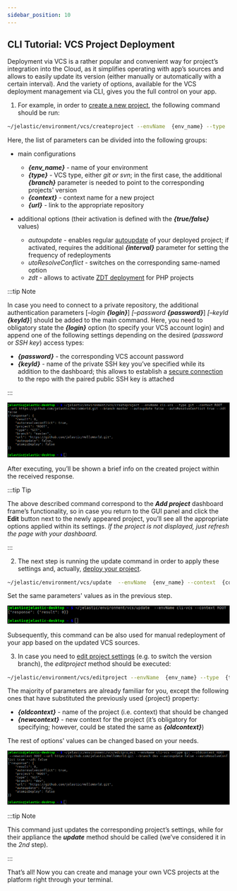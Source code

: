 ```yaml
---
sidebar_position: 10
---
```


## CLI Tutorial: VCS Project Deployment

Deployment via VCS is a rather popular and convenient way for project’s integration into the Cloud, as it simplifies operating with app’s sources and allows to easily update its version (either manually or automatically with a certain interval). And the variety of options, available for the VCS deployment management via CLI, gives you the full control on your app.

1. For example, in order to <u>create a new project</u>, the following command should be run:

```bash
~/jelastic/environment/vcs/createproject --envName  {env_name} --type  {type} --context  {context} --url  {url} [--branch  {branch}] --autoupdate {true/false} [--interval  {interval}] --autoResolveConflict {true/false} --zdt {true/false}
```

Here, the list of parameters can be divided into the following groups:

- main configurations

  - **_{env_name}_** - name of your environment
  - **_{type}_** - VCS type, either _git or svn_; in the first case, the additional **_{branch}_** parameter is needed to point to the corresponding projects' version
  - **_{context}_** - context name for a new project
  - **_{url}_** - link to the appropriate repository

- additional options (their activation is defined with the **_{true/false}_** values)
  - _autoupdate_ - enables regular [autoupdate](https://cloudmydc.com/) of your deployed project; if activated, requires the additional **_{interval}_** parameter for setting the frequency of redeployments
  - _utoResolveConflict_ - switches on the corresponding same-named option
  - _zdt_ - allows to activate [ZDT deployment](https://cloudmydc.com/) for PHP projects

:::tip Note

In case you need to connect to a private repository, the additional authentication parameters [*–login* ***{login}***] _[–password_ **_{password}_**] _[–keyId_ **_{keyId}_**] should be added to the main command. Here, you need to obligatory state the **_{login}_** option (to specify your VCS account login) and append one of the following settings depending on the desired (_password_ or _SSH key_) access types:

- **_{password}_** - the corresponding VCS account password
- **_{keyId}_** - name of the private SSH key you’ve specified while its addition to the dashboard; this allows to establish a [secure connection](https://cloudmydc.com/) to the repo with the paired public SSH key is attached

:::

<div style={{
    display:'flex',
    justifyContent: 'center',
    margin: '0 0 1rem 0'
}}>

![Locale Dropdown](./img/VCSProjectDeployment/1.png)

</div>

After executing, you’ll be shown a brief info on the created project within the received response.

:::tip Tip

The above described command correspond to the **_Add project_** dashboard frame’s functionality, so in case you return to the GUI panel and click the **Edit** button next to the newly appeared project, you’ll see all the appropriate options applied within its settings. _If the project is not displayed, just refresh the page with your dashboard._

:::

2. The next step is running the update command in order to apply these settings and, actually, <u>deploy your project</u>.

```bash
~/jelastic/environment/vcs/update  --envName  {env_name} --context  {context}
```

Set the same parameters' values as in the previous step.

<div style={{
    display:'flex',
    justifyContent: 'center',
    margin: '0 0 1rem 0'
}}>

![Locale Dropdown](./img/VCSProjectDeployment/2.png)

</div>

Subsequently, this command can be also used for manual redeployment of your app based on the updated VCS sources.

3. In case you need to <u>edit project settings</u> (e.g. to switch the version branch), the _editproject_ method should be executed:

```bash
~/jelastic/environment/vcs/editproject --envName  {env_name} --type  {type} --oldcontext  {oldcontext} --newcontext  {newcontext} --url  {url} [--branch  {branch}] --autoupdate {true/false} [--interval  {interval}] --autoResolveConflict {true/false} --zdt {true/false}
```

The majority of parameters are already familiar for you, except the following ones that have substituted the previously used {project} property:

- **_{oldcontext}_** - name of the project (i.e. context) that should be changed
- **_{newcontext}_** - new context for the project (it’s obligatory for specifying; however, could be stated the same as **_{oldcontext}_**)

The rest of options' values can be changed based on your needs.

<div style={{
    display:'flex',
    justifyContent: 'center',
    margin: '0 0 1rem 0'
}}>

![Locale Dropdown](./img/VCSProjectDeployment/3.png)

</div>

:::tip Note

This command just updates the corresponding project’s settings, while for their appliance the **_update_** method should be called (we’ve considered it in the _2nd_ step).

:::

That’s all! Now you can create and manage your own VCS projects at the platform right through your terminal.
